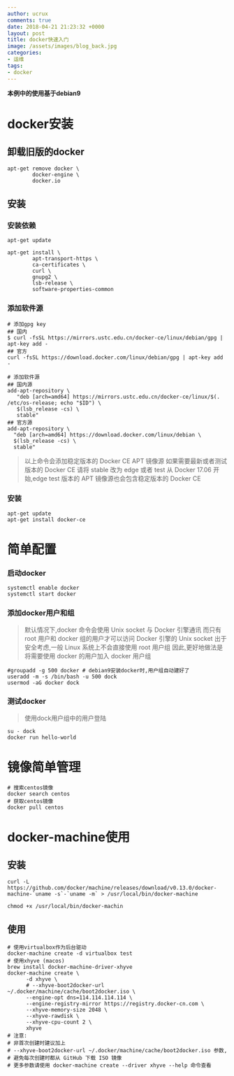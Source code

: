 ```yaml
---
author: ucrux
comments: true
date: 2018-04-21 21:23:32 +0000
layout: post
title: docker快速入门
image: /assets/images/blog_back.jpg
categories:
- 运维
tags:
- docker
---
```


**本例中的使用基于debian9**

docker安装
===
## 卸载旧版的docker
```shell
apt-get remove docker \
        docker-engine \
        docker.io
```

<!-- more -->

## 安装
### 安装依赖
```shell
apt-get update

apt-get install \
        apt-transport-https \
        ca-certificates \
        curl \
        gnupg2 \
        lsb-release \
        software-properties-common
```

### 添加软件源
```shell
# 添加gpg key
## 国内
$ curl -fsSL https://mirrors.ustc.edu.cn/docker-ce/linux/debian/gpg | apt-key add -
## 官方
curl -fsSL https://download.docker.com/linux/debian/gpg | apt-key add -

# 添加软件源
## 国内源
add-apt-repository \
   "deb [arch=amd64] https://mirrors.ustc.edu.cn/docker-ce/linux/$(. /etc/os-release; echo "$ID") \
   $(lsb_release -cs) \
   stable"
## 官方源
add-apt-repository \
  "deb [arch=amd64] https://download.docker.com/linux/debian \
  $(lsb_release -cs) \
  stable"  
```

> 以上命令会添加稳定版本的 Docker CE APT 镜像源
> 如果需要最新或者测试版本的 Docker CE 请将 stable 改为 edge 或者 test
> 从 Docker 17.06 开始,edge test 版本的 APT 镜像源也会包含稳定版本的 Docker CE

### 安装
```shell
apt-get update
apt-get install docker-ce
```


简单配置
===

### 启动docker
```shell
systemctl enable docker
systemctl start docker
```

### 添加docker用户和组

> 默认情况下,docker 命令会使用 Unix socket 与 Docker 引擎通讯
> 而只有 root 用户和 docker 组的用户才可以访问 Docker 引擎的 Unix socket
> 出于安全考虑,一般 Linux 系统上不会直接使用 root 用户组
> 因此,更好地做法是将需要使用 docker 的用户加入 docker 用户组

```shell
#groupadd -g 500 docker # debian9安装docker时,用户组自动建好了
useradd -m -s /bin/bash -u 500 dock
usermod -aG docker dock
```

### 测试docker

> 使用dock用户组中的用户登陆

```shell
su - dock
docker run hello-world
```

镜像简单管理
===
```shell
# 搜索centos镜像
docker search centos
# 获取centos镜像
docker pull centos
```

docker-machine使用
===

## 安装
```shell
curl -L https://github.com/docker/machine/releases/download/v0.13.0/docker-machine-`uname -s`-`uname -m` > /usr/local/bin/docker-machine

chmod +x /usr/local/bin/docker-machin
```

## 使用
```shell
# 使用virtualbox作为后台驱动
docker-machine create -d virtualbox test
# 使用xhyve (macos)
brew install docker-machine-driver-xhyve
docker-machine create \
      -d xhyve \
      # --xhyve-boot2docker-url ~/.docker/machine/cache/boot2docker.iso \
      --engine-opt dns=114.114.114.114 \
      --engine-registry-mirror https://registry.docker-cn.com \
      --xhyve-memory-size 2048 \
      --xhyve-rawdisk \
      --xhyve-cpu-count 2 \
      xhyve
# 注意:
# 非首次创建时建议加上 
# --xhyve-boot2docker-url ~/.docker/machine/cache/boot2docker.iso 参数,
# 避免每次创建时都从 GitHub 下载 ISO 镜像
# 更多参数请使用 docker-machine create --driver xhyve --help 命令查看
```

